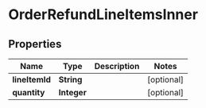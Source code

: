 

# OrderRefundLineItemsInner


## Properties

| Name | Type | Description | Notes |
|------------ | ------------- | ------------- | -------------|
|**lineItemId** | **String** |  |  [optional] |
|**quantity** | **Integer** |  |  [optional] |



